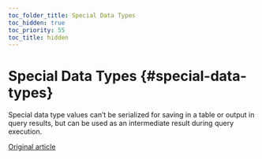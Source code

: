 ```yaml
---
toc_folder_title: Special Data Types
toc_hidden: true
toc_priority: 55
toc_title: hidden
---
```


# Special Data Types {#special-data-types}

Special data type values can’t be serialized for saving in a table or output in query results, but can be used as an intermediate result during query execution.

[Original article](https://clickhouse.tech/docs/en/data_types/special_data_types/) <!--hide-->
